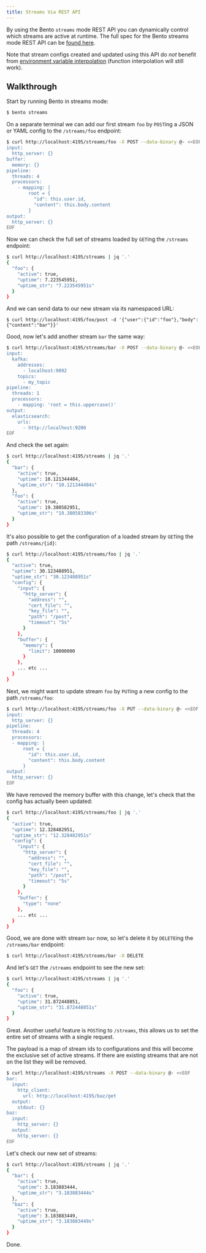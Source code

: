 ```yaml
---
title: Streams Via REST API
---
```


By using the Bento `streams` mode REST API you can dynamically control which streams are active at runtime. The full spec for the Bento streams mode REST API can be [found here][http-interface].

Note that stream configs created and updated using this API do *not* benefit from [environment variable interpolation][interpolation] (function interpolation will still work).

## Walkthrough

Start by running Bento in streams mode:

```bash
$ bento streams
```

On a separate terminal we can add our first stream `foo` by `POST`ing a JSON or YAML config to the `/streams/foo` endpoint:

```bash
$ curl http://localhost:4195/streams/foo -X POST --data-binary @- <<EOF
input:
  http_server: {}
buffer:
  memory: {}
pipeline:
  threads: 4
  processors:
    - mapping: |
        root = {
          "id": this.user.id,
          "content": this.body.content
        }
output:
  http_server: {}
EOF
```

Now we can check the full set of streams loaded by `GET`ing the `/streams` endpoint:

```bash
$ curl http://localhost:4195/streams | jq '.'
{
  "foo": {
    "active": true,
    "uptime": 7.223545951,
    "uptime_str": "7.223545951s"
  }
}
```

And we can send data to our new stream via its namespaced URL:

```
$ curl http://localhost:4195/foo/post -d '{"user":{"id":"foo"},"body":{"content":"bar"}}'
```

Good, now let's add another stream `bar` the same way:

```bash
$ curl http://localhost:4195/streams/bar -X POST --data-binary @- <<EOF
input:
  kafka:
    addresses:
      - localhost:9092
    topics:
      - my_topic
pipeline:
  threads: 1
  processors:
    - mapping: 'root = this.uppercase()'
output:
  elasticsearch:
    urls:
      - http://localhost:9200
EOF
```

And check the set again:

```bash
$ curl http://localhost:4195/streams | jq '.'
{
  "bar": {
    "active": true,
    "uptime": 10.121344484,
    "uptime_str": "10.121344484s"
  },
  "foo": {
    "active": true,
    "uptime": 19.380582951,
    "uptime_str": "19.380583306s"
  }
}
```

It's also possible to get the configuration of a loaded stream by `GET`ing the path `/streams/{id}`:

```bash
$ curl http://localhost:4195/streams/foo | jq '.'
{
  "active": true,
  "uptime": 30.123488951,
  "uptime_str": "30.123488951s"
  "config": {
    "input": {
      "http_server": {
        "address": "",
        "cert_file": "",
        "key_file": "",
        "path": "/post",
        "timeout": "5s"
      }
    },
    "buffer": {
      "memory": {
        "limit": 10000000
      }
    },
    ... etc ...
  }
}
```

Next, we might want to update stream `foo` by `PUT`ing a new config to the path `/streams/foo`:

```bash
$ curl http://localhost:4195/streams/foo -X PUT --data-binary @- <<EOF
input:
  http_server: {}
pipeline:
  threads: 4
  processors:
  - mapping: |
      root = {
        "id": this.user.id,
        "content": this.body.content
      }
output:
  http_server: {}
EOF
```

We have removed the memory buffer with this change, let's check that the config has actually been updated:

```bash
$ curl http://localhost:4195/streams/foo | jq '.'
{
  "active": true,
  "uptime": 12.328482951,
  "uptime_str": "12.328482951s"
  "config": {
    "input": {
      "http_server": {
        "address": "",
        "cert_file": "",
        "key_file": "",
        "path": "/post",
        "timeout": "5s"
      }
    },
    "buffer": {
      "type": "none"
    },
    ... etc ...
  }
}
```

Good, we are done with stream `bar` now, so let's delete it by `DELETE`ing the `/streams/bar` endpoint:

```bash
$ curl http://localhost:4195/streams/bar -X DELETE
```

And let's `GET` the `/streams` endpoint to see the new set:

```bash
$ curl http://localhost:4195/streams | jq '.'
{
  "foo": {
    "active": true,
    "uptime": 31.872448851,
    "uptime_str": "31.872448851s"
  }
}
```

Great. Another useful feature is `POST`ing to `/streams`, this allows us to set the entire set of streams with a single request.

The payload is a map of stream ids to configurations and this will become the exclusive set of active streams. If there are existing streams that are not on the list they will be removed.

```bash
$ curl http://localhost:4195/streams -X POST --data-binary @- <<EOF
bar:
  input:
    http_client:
      url: http://localhost:4195/baz/get
  output:
    stdout: {}
baz:
  input:
    http_server: {}
  output:
    http_server: {}
EOF
```

Let's check our new set of streams:

```bash
$ curl http://localhost:4195/streams | jq '.'
{
  "bar": {
    "active": true,
    "uptime": 3.183883444,
    "uptime_str": "3.183883444s"
  },
  "baz": {
    "active": true,
    "uptime": 3.183883449,
    "uptime_str": "3.183883449s"
  }
}
```

Done.

[http-interface]: /docs/guides/streams_mode/streams_api
[interpolation]: /docs/configuration/interpolation
